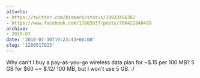 ```yaml
---
alturls:
- https://twitter.com/bismark/status/19933456382
- https://www.facebook.com/17803937/posts/766422840499
archive:
- 2010-07
date: '2010-07-30T19:23:43+00:00'
slug: '1280517823'
---
```


Why can't I buy a pay-as-you-go wireless data plan for ~$.15 per 100 MB?  5 GB for $60 ~= $.12/ 100 MB, but I won't use 5 GB. :/

